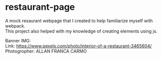 # restaurant-page
A mock resaurant webpage that I created to help familiarize myself with webpack.  
This project also helped with my knowledge of creating elements using js.  
  
Banner IMG:  
Link: https://www.pexels.com/photo/interior-of-a-restaurant-3465604/  
Photogropher: ALLAN FRANCA CARMO  
